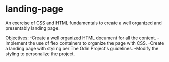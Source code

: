 # landing-page

An exercise of CSS and HTML fundamentals to create a well organized and presentably landing page.

Objectives:
  -Create a well organized HTML document for all the content.
  -Implement the use of flex containers to organize the page with CSS.
  -Create a landing page with styling per The Odin Project's guidelines.
  -Modify the styling to personalize the project.
